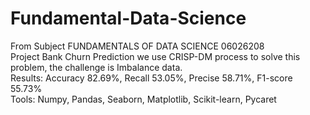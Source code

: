 # Fundamental-Data-Science
From Subject FUNDAMENTALS OF DATA SCIENCE 06026208 </br>
Project Bank Churn Prediction we use CRISP-DM process to solve this problem, the challenge is Imbalance data. </br>
Results: Accuracy 82.69%, Recall 53.05%, Precise 58.71%, F1-score 55.73%</br>
Tools: Numpy, Pandas, Seaborn, Matplotlib, Scikit-learn, Pycaret </br>
